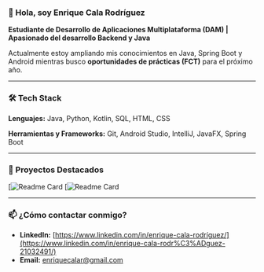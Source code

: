### 👋 Hola, soy Enrique Cala Rodríguez

**Estudiante de Desarrollo de Aplicaciones Multiplataforma (DAM) | Apasionado del desarrollo Backend y Java**

Actualmente estoy ampliando mis conocimientos en Java, Spring Boot y Android mientras busco **oportunidades de prácticas (FCT)** para el próximo año.

---

### 🛠️ Tech Stack

**Lenguajes:** Java, Python, Kotlin, SQL, HTML, CSS

**Herramientas y Frameworks:** Git, Android Studio, IntelliJ, JavaFX, Spring Boot

---

### 📌 Proyectos Destacados

[![Readme Card](https://github.com/ecalar/app-recursos-humanos)
[![Readme Card](https://github.com/ecalar/SistemaCuentasBancarias)

---

### 📫 ¿Cómo contactar conmigo?

*   **LinkedIn:** [https://www.linkedin.com/in/enrique-cala-rodríguez/](https://www.linkedin.com/in/enrique-cala-rodr%C3%ADguez-21032491/)
*   **Email:** enriquecalar@gmail.com
